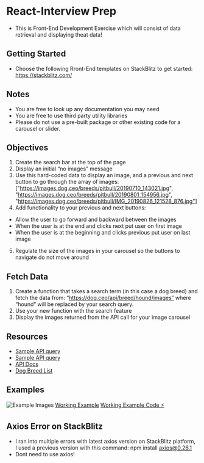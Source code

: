 # React-Interview Prep

- This is Front-End Development Exercise which will consist of data retrieval and displaying theat data!

## Getting Started

- Choose the following Rront-End templates on StackBlitz to get started: https://stackblitz.com/

## Notes

- You are free to look up any documentation you may need
- You are free to use third party utility libraries
- Please do not use a pre-built package or other existing code for a carousel or slider.

## Objectives

1. Create the search bar at the top of the page
2. Display an initial “no images” message
3. Use this hard-coded data to display an image, and a previous and next button to go through the array of images: ["https://images.dog.ceo/breeds/pitbull/20190710_143021.jpg", "https://images.dog.ceo/breeds/pitbull/20190801_154956.jpg", "https://images.dog.ceo/breeds/pitbull/IMG_20190826_121528_876.jpg"]
4. Add functionality to your previous and next buttons:

- Allow the user to go forward and backward between the images
- When the user is at the end and clicks next put user on first image
- When the user is at the beginning and clicks previous put user on last image

5. Regulate the size of the images in your carousel so the buttons to navigate do not move around

## Fetch Data

1. Create a function that takes a search term (in this case a dog breed) and fetch the data from: “https://dog.ceo/api/breed/hound/images” where “hound” will be replaced by your search query.
2. Use your new function with the search feature
3. Display the images returned from the API call for your image carousel

## Resources

- [Sample API query](https://dog.ceo/api/breed/dalmatian/images)
- [Sample API query](https://dog.ceo/api/breed/hound/images)
- [API Docs](https://dog.ceo/dog-api/documentation/breed)
- [Dog Breed List](https://dog.ceo/dog-api/breeds-list)

## Examples
![Example Images]()
[Working Example](https://react-kx22nd.stackblitz.io/)
[Working Example Code ⚡️](https://stackblitz.com/edit/react-kx22nd)

## Axios Error on StackBlitz

- I ran into multiple errors with latest axios version on StackBlitz platform, I used a previous version with this command: npm install axios@0.26.1
- Dont need to use axios!


